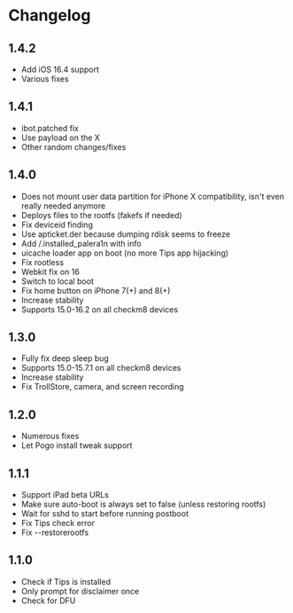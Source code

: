 # Changelog

## 1.4.2
- Add iOS 16.4 support
- Various fixes

## 1.4.1
- ibot.patched fix
- Use payload on the X
- Other random changes/fixes

## 1.4.0

- Does not mount user data partition for iPhone X compatibility, isn't even really needed anymore
- Deploys files to the rootfs (fakefs if needed)
- Fix deviceid finding
- Use apticket.der because dumping rdisk seems to freeze
- Add /.installed_palera1n with info
- uicache loader app on boot (no more Tips app hijacking)
- Fix rootless
- Webkit fix on 16
- Switch to local boot
- Fix home button on iPhone 7(+) and 8(+)
- Increase stability
- Supports 15.0-16.2 on all checkm8 devices

## 1.3.0

- Fully fix deep sleep bug
- Supports 15.0-15.7.1 on all checkm8 devices
- Increase stability
- Fix TrollStore, camera, and screen recording

## 1.2.0

- Numerous fixes
- Let Pogo install tweak support

## 1.1.1

- Support iPad beta URLs
- Make sure auto-boot is always set to false (unless restoring rootfs)
- Wait for sshd to start before running postboot
- Fix Tips check error
- Fix --restorerootfs

## 1.1.0

- Check if Tips is installed
- Only prompt for disclaimer once
- Check for DFU
